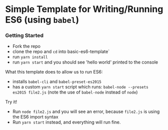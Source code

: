# Simple Template for Writing/Running ES6 (using `babel`)

### Getting Started
- Fork the repo
- clone the repo and `cd` into basic-es6-template`
- run `yarn install`
- run `yarn start` and you should see 'hello world' printed to the console 

What this template does to allow us to run ES6:
- installs `babel-cli` and `babel-preset-es2015`
- has a custom `yarn start` script which runs: `babel-node --presets es2015 file2.js` (note the use of `babel-node` instead of `node`)

Try it!
- Run `node file2.js` and you will see an error, because `file2.js` is using the ES6 import syntax
- Run `yarn start` instead, and everything will run fine.

